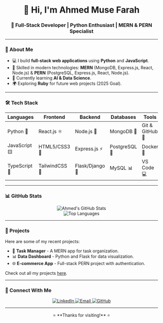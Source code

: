 <h1 align="center">👋 Hi, I'm Ahmed Muse Farah</h1>
<h3 align="center">🚀 Full-Stack Developer | Python Enthusiast | MERN & PERN Specialist</h3>

---

### 🌟 About Me  
- 💻 I build **full-stack web applications** using **Python** and **JavaScript**.  
- 🔧 Skilled in modern technologies: **MERN** (MongoDB, Express.js, React, Node.js) & **PERN** (PostgreSQL, Express.js, React, Node.js).  
- 🎯 Currently learning **AI & Data Science**.  
- 🌍 Exploring **Ruby** for future web projects (2025 Goal).  

---

### 🛠️ Tech Stack

| **Languages** | **Frontend**        | **Backend**         | **Databases**        | **Tools**            |
|---------------|---------------------|---------------------|----------------------|----------------------|
| Python 🐍     | React.js ⚛️        | Node.js 🚀          | MongoDB 🍃          | Git & GitHub 🐙     |
| JavaScript 🟨  | HTML5/CSS3 🎨      | Express.js ⚡       | PostgreSQL 🐘        | Docker 🐳            |
| TypeScript 🔷 | TailwindCSS 💨      | Flask/Django 🐍     | MySQL 📊             | VS Code 💻           |

---

### 📊 GitHub Stats  
<p align="center">
  <img src="https://github-readme-stats.vercel.app/api?username=ahmed-muse-97&show_icons=true&theme=radical" alt="Ahmed's GitHub Stats" />
  <br>
  <img src="https://github-readme-stats.vercel.app/api/top-langs/?username=ahmed-muse-97&layout=compact&theme=radical" alt="Top Languages" />
</p>

---

### 💼 Projects  
Here are some of my recent projects:  
- 📝 **Task Manager** - A MERN app for task organization.  
- 📊 **Data Dashboard** - Python and Flask for data visualization.  
- 🌐 **E-commerce App** - Full-stack PERN project with authentication.  

Check out all my projects [here](https://github.com/ahmed-muse-97).

---

### 🔗 Connect With Me  
<p align="center">
  <a href="https://www.linkedin.com/in/ahmed-muse-8274341b7/" target="_blank">
    <img src="https://img.shields.io/badge/LinkedIn-%230077B5.svg?&style=for-the-badge&logo=linkedin&logoColor=white" alt="LinkedIn" />
  </a>
  <a href="mailto:ahmedmuse.am97@gmail.com" target="_blank">
    <img src="https://img.shields.io/badge/Email-D14836?style=for-the-badge&logo=gmail&logoColor=white" alt="Email" />
  </a>
  <a href="https://github.com/ahmed-muse-97" target="_blank">
    <img src="https://img.shields.io/badge/GitHub-%23121011.svg?&style=for-the-badge&logo=github&logoColor=white" alt="GitHub" />
  </a>
</p>

---

<p align="center">⭐ **Thanks for visiting!** ⭐</p>
